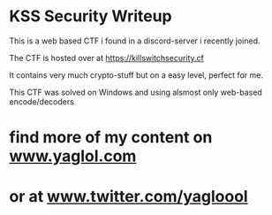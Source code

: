 # KSS Security Writeup

This is a web based CTF i found in a discord-server i recently joined. 

The CTF is hosted over at https://killswitchsecurity.cf 

It contains very much crypto-stuff but on a easy level, perfect for me.

This CTF was solved on Windows and using alsmost only web-based encode/decoders

# find more of my content on www.yaglol.com
# or at                      www.twitter.com/yagloool
